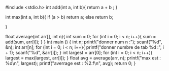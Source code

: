 #include <stdio.h>
int add(int a, int b){
    return a + b ;
}

int max(int a, int b){
    if (a > b) 
      return a;
    else 
      return b;
   
}

float average(int arr[], int n){
    int sum = 0;
    for (int i = 0; i < n; i++){
        sum = add(sum, arr[i]);
    }
}
int main () {
    int n;
    printf("donner num n :");
    scanf("%d", &n);
    int arr[n];
    for (int i = 0; i < n; i++){
        printf("donner numbre de tab %d :", i + 1);
        scanf("%d", &arr[i]);
    }
    int largest = arr[0];
    for (int i = 0; i < n; i++){
        largest = max(largest, arr[i]);
    }
    float avg = average(arr, n);
    printf("max est : %d\n", largest);
    printf("averrage est : %2.f\n", avg);
    return 0;
}
